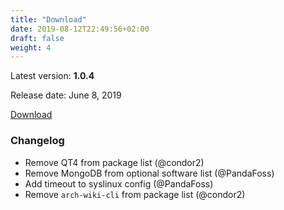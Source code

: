 ```yaml
---
title: "Download"
date: 2019-08-12T22:49:56+02:00
draft: false
weight: 4
---
```


Latest version: **1.0.4**

Release date: June 8, 2019

[Download](https://github.com/deadhead420/anarchy-linux/releases/tag/1.0.4)

### Changelog

* Remove QT4 from package list (@condor2)
* Remove MongoDB from optional software list (@PandaFoss)
* Add timeout to syslinux config (@PandaFoss)
* Remove `arch-wiki-cli` from package list (@condor2)
